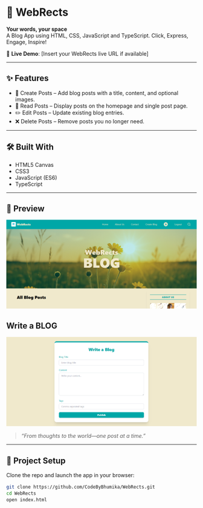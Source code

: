 # 🎯 WebRects

**Your words, your space**  
A Blog App using HTML, CSS, JavaScript and TypeScript. Click, Express, Engage, Inspire!

🚀 **Live Demo**: [Insert your WebRects live URL if available]

---

## ✨ Features
- 📝 Create Posts – Add blog posts with a title, content, and optional images.
- 📖 Read Posts – Display posts on the homepage and single post page.
- ✏️ Edit Posts – Update existing blog entries.
- ❌ Delete Posts – Remove posts you no longer need.
---

## 🛠️ Built With
- HTML5 Canvas  
- CSS3  
- JavaScript (ES6)
- TypeScript

---

## 📸 Preview
![WebRects Demo](src/assets/preview.png)  
## Write a BLOG
![WebRects Drawing Mode](src/assets/preview_draw.png)  

> _“From thoughts to the world—one post at a time.”_

---

## 📁 Project Setup
Clone the repo and launch the app in your browser:

```bash
git clone https://github.com/CodeByBhumika/WebRects.git
cd WebRects
open index.html
